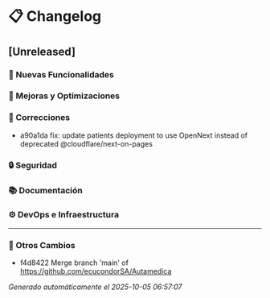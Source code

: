 # 📋 Changelog

## [Unreleased]

### 🚀 Nuevas Funcionalidades

### 🔧 Mejoras y Optimizaciones

### 🐛 Correcciones
- a90a1da fix: update patients deployment to use OpenNext instead of deprecated @cloudflare/next-on-pages

### 🔒 Seguridad

### 📚 Documentación

### ⚙️ DevOps e Infraestructura

---

### 🔄 Otros Cambios
- f4d8422 Merge branch 'main' of https://github.com/ecucondorSA/Autamedica

*Generado automáticamente el 2025-10-05 06:57:07*
